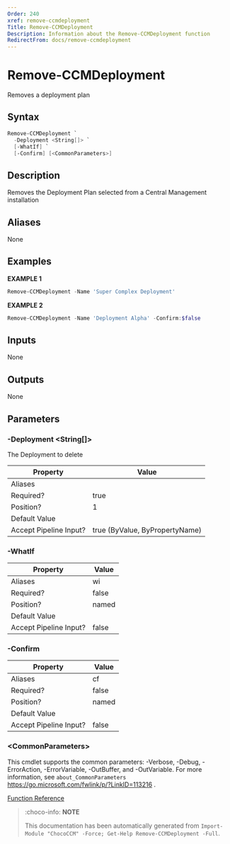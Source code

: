 ```yaml
---
Order: 240
xref: remove-ccmdeployment
Title: Remove-CCMDeployment
Description: Information about the Remove-CCMDeployment function
RedirectFrom: docs/remove-ccmdeployment
---
```


# Remove-CCMDeployment

<!-- This documentation is automatically generated from /Remove-CCMDeployment.ps1 using GenerateDocs.ps1. Contributions are welcome at the original location(s). -->

Removes a deployment plan

## Syntax

~~~powershell
Remove-CCMDeployment `
  -Deployment <String[]> `
  [-WhatIf] `
  [-Confirm] [<CommonParameters>]
~~~

## Description

Removes the Deployment Plan selected from a Central Management installation


## Aliases

None

## Examples

 **EXAMPLE 1**

~~~powershell
Remove-CCMDeployment -Name 'Super Complex Deployment'

~~~

**EXAMPLE 2**

~~~powershell
Remove-CCMDeployment -Name 'Deployment Alpha' -Confirm:$false

~~~

## Inputs

None

## Outputs

None

## Parameters

###  -Deployment &lt;String[]&gt;
The Deployment to  delete

Property               | Value
---------------------- | ------------------------------
Aliases                |
Required?              | true
Position?              | 1
Default Value          |
Accept Pipeline Input? | true (ByValue, ByPropertyName)

###  -WhatIf
Property               | Value
---------------------- | -----
Aliases                | wi
Required?              | false
Position?              | named
Default Value          |
Accept Pipeline Input? | false

###  -Confirm
Property               | Value
---------------------- | -----
Aliases                | cf
Required?              | false
Position?              | named
Default Value          |
Accept Pipeline Input? | false

### &lt;CommonParameters&gt;

This cmdlet supports the common parameters: -Verbose, -Debug, -ErrorAction, -ErrorVariable, -OutBuffer, and -OutVariable. For more information, see `about_CommonParameters` https://go.microsoft.com/fwlink/p/?LinkID=113216 .



[Function Reference](xref:chococcm-functions)

> :choco-info: **NOTE**
>
> This documentation has been automatically generated from `Import-Module "ChocoCCM" -Force; Get-Help Remove-CCMDeployment -Full`.
